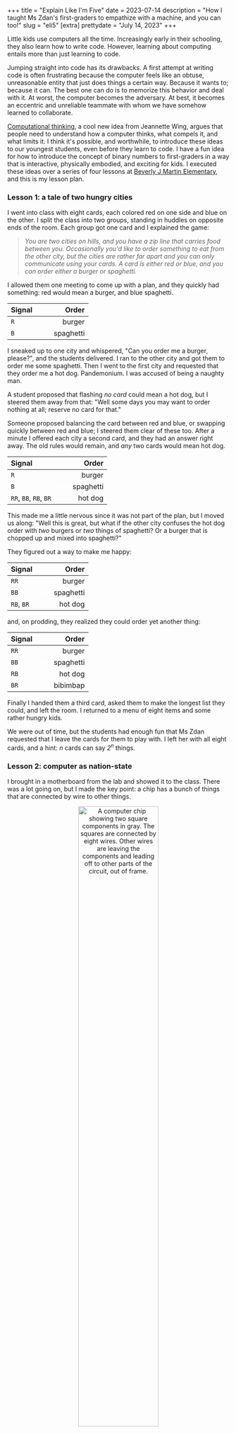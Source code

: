 +++
title = "Explain Like I'm Five"
date = 2023-07-14
description = "How I taught Ms Zdan's first-graders to empathize with a machine, and you can too!"
slug = "eli5"
[extra]
prettydate = "July 14, 2023"
+++

Little kids use computers all the time.
Increasingly early in their schooling, they also learn how to write code.
However, learning about computing entails more than just learning to code.

Jumping straight into code has its drawbacks.
A first attempt at writing code is often frustrating because the computer feels like an obtuse, unreasonable entity that just does things a certain way.
Because it wants to; because it can.
The best one can do is to memorize this behavior and deal with it.
At worst, the computer becomes the adversary.
At best, it becomes an eccentric and unreliable teammate with whom we have somehow learned to collaborate.

[Computational thinking](https://www.cs.cmu.edu/~15110-s13/Wing06-ct.pdf), a cool new idea from Jeannette Wing, argues that people need to understand how a computer thinks, what compels it, and what limits it.
I think it's possible, and worthwhile, to introduce these ideas to our youngest students, even before they learn to code.
I have a fun idea for how to introduce the concept of binary numbers to first-graders in a way that is interactive, physically embodied, and exciting for kids.
I executed these ideas over a series of four lessons at [Beverly J Martin Elementary](https://www.ithacacityschools.org/bjm), and this is my lesson plan.



### Lesson 1: a tale of two hungry cities

I went into class with eight cards, each colored red on one
side and blue on the other. I split the class into two groups, standing
in huddles on opposite ends of the room. Each group got one card
and I explained the game:

> _You are two cities on hills, and you have a zip line that carries food
between you. Occasionally you'd like to order something to eat from the
other city, but the cities are rather far apart and you can only
communicate using your cards. A card is either red or blue, and you can
order either a burger or spaghetti._

I allowed them one meeting to come up with a plan, and they quickly had
something: red would mean a burger, and blue spaghetti.

<center>

| Signal | Order |
| :---- | ---: |
| `R` | burger |
| `B` | <span style="color:white">they</span>spaghetti |

</center>

I sneaked up to one city and whispered, "Can you order me a burger,
please?", and the students delivered. I ran to the other city and got
them to order me some spaghetti. Then I went to the
first city and requested that they order me a hot dog.
Pandemonium. I was accused of being a naughty man.

A student proposed that flashing *no card* could mean a hot dog, but I steered
them away from that: "Well some days you may want to order nothing at
all; reserve no card for that."

Someone proposed balancing the card between red and blue, or swapping
quickly between red and blue; I steered them clear of these too. After a
minute I offered each city a second card, and they had an answer right
away. The old rules would remain, and *any* two cards would mean hot
dog.

<center>

| Signal | Order |
| :---- | ---: |
| `R` | burger |
| `B` | <span style="color:white">they</span>spaghetti |
| `RR`, `BB`, `RB`, `BR` | hot dog |

</center>

This made me a little nervous since it was not part of the plan, but I
moved us along: "Well this is great, but what if the other city
confuses the hot dog order with _two_ burgers or _two_ things of spaghetti?
Or a burger that is chopped up and mixed into spaghetti?"

They figured out a way to make me happy:

<center>

| Signal | Order |
| :---- | ---: |
| `RR` | burger |
| `BB` | <span style="color:white">they</span>spaghetti |
| `RB`, `BR` | hot dog |

</center>

and, on prodding, they realized they could order yet another thing:

<center>

| Signal | Order |
| :---- | ---: |
| `RR` | burger |
| `BB` | <span style="color:white">they</span>spaghetti |
| `RB` | hot dog |
| `BR` | bibimbap |

</center>


Finally I handed them a third card, asked them to make the longest list
they could, and left the room. I returned to a menu of eight items and
some rather hungry kids.

We were out of time, but the students had enough fun that Ms Zdan
requested that I leave the cards for them to play with.
I left her with all eight cards, and a hint:
_n_ cards can say _2<sup>n</sup>_ things.


### Lesson 2: computer as nation-state

I brought in a motherboard from the lab and showed it to the class.
There was a lot going on, but I made the key point: a chip has a bunch of things that are connected by wire to other things.

<center>

<img src="https://newscenter.lbl.gov/wp-content/uploads/2021/12/microelectronic-raigvi-shutterstock_1568488030-1200x800-1.jpg"
alt= "A computer chip showing two square components in gray. The squares are connected by eight wires. Other wires are leaving the components and leading off to other parts of the circuit, out of frame." width="60%" title="Image from raigvi/Shutterstock">

</center>

As in the image above, I pointed out two large components that were connected directly using wire (in the image, look for the gray squares, and notice that they are connected directly by four pairs of wire).
These components were like our cities on hills, and the wires like our cards.
Power flowing through a wire? That's a blue card.
No power? That's a red card.
A computer chip has way more than two components, and those components need to talk each other all the time.
All of the confusion that my students faced with the card game was also the computer's confusion,
and all their limitations also applied to the computer.

The kids were especially excited to see that the motherboard had a little fan, and this led to a discussion about how running electricity through a computer chip causes it to heat up.
My students were young enough to have never actually handled incandescent lightbulbs, so that example fell flat on its face.
However, they had almost all used their parents' phones and tablets for hours in a row and knew that those got hot.
I explained that we _could_ use less power to keep the temperature down, but that would make it harder to tell whether a wire was sending power or not.
The kids made a neat connection to the cities-on-hills game: this was like ordering food on a really foggy day, when it was hard for the other city to see the color of the card.

An aside that I did not bring up with the kids:
in the card game, we reserved the _no card_ signal for _no order_.
This is not actually available to a computer, since even the silence of a wire has a semantic meaning.
To get around this, a computer uses a special signal to mean _no signal_.

### Lesson 3: how a computer stores a number

Ms Zdan reported that the students had taken to playing the card game in their free time.
By the time I arrived for the third lesson, they were absolute pros at ordering food by zip line.
They had figured out that they could use four cards to say sixteen things, and had begun to write down their "codes" on little cheatsheets.

I made the point that all of this was only working because everyone had the same cheatsheets:
if I slipped a wonky cheatsheet into the mix, the whole system would break down.
We said, together, the biggest word of the day: _protocol_.
They had arrived at a protocol for ordering food, just as computers have protocols for
their electrical signals.

We went back to two cards and four items, and I explained that the real challenge was not making a long list, but making a long list that was still short enough to later pick out a unique item.
Indeed, they could make a list of _any_ four things and use two cards to pick out the right one.
For instance, they could use two cards to control their teacher around the room:

<center>

| Signal | Order |
| :---- | ---: |
| `RR` | Anshuman walks to the right |
| `BB` | Anshuman walks to the left |
| `RB` | Anshuman walks towards you |
| `BR` | <span style="color:white">they</span>Anshuman walks away from you |

</center>

and of course we spent a good five minutes having me bumble around the room like a robot.

I explained that a computer does the same thing, but with numbers.
We made a list of the kids' favorite numbers, and gave them card-based signals:


<center>

| Signal | Number |
| :---- | ----: |
| `RR` | a thousand! |
| `RB` | <span style="color:white">they</span>a thousand and one! |
| `BR` | a million! |
| `BB` | a quintajillion! |

</center>

Fun fact: little kids love big numbers.

We took a minute to write `0` on every card's red side and `1` on every card's blue side, and then I told them what a computer's favorite eight numbers are: `0`, `1`, `2`, `3`, `4`, `5`, `6`, and `7`.
Rather boring in comparison, yes, but could we signal them? Yes we could:

<center>

| Signal <br> (color) | Signal <br> (binary) <span style="color:white">they</span>| Number <br> (computer) |
| :--- | :--- | --: |
| `RRR`<span style="color:white">theythey</span> | `000` | `0` |
| `RRB` | `001` | `1` |
| `RBR` | `010` | `2` |
| `RBB` | `011` | `3` |
| `BRR` | `100` | `4` |
| `BRB` | `101` | `5` |
| `BBR` | `110` | `6` |
| `BBB` | `111` | `7` |

</center>

We wrote this down on our little protocol cheatsheets and called it a day.


### Lesson 4: counting too far

We started the day with a little arithmetic. How do we add 6 and 3?
My students were early enough in their education that they did this exactly the way I wanted them to:

> _We put up six fingers and say out loud, "one, two, three". As we say each number, we put up an additional finger. Then we stop and think. How many fingers do we have up? Nine!_

I then asked them to add 6 and 5.
They started off strong, but then, at ten, ran out of fingers.
Some of them counted a toe, but most just contented themselves with calling me a naughty man again.
I explained that a computer sometimes has a similar problem: it wants to keep going but it runs out of ways of holding on to information, just like running out of fingers to count or cards to signal with.

I requested a volunteer, and they and I stood in front of the room facing the class.
I told the class that we were both on a number line running across the front of the room.
We were both currently at 0.
My volunteer would count like a person, while I would count like a computer.

<center>

| 0 | 1 | 2 | 3 | 4 | 5 | 6 | 7 | 8 | 9 |
| :--: | :--: | :--: | :--: | :--: | :--: | :--: | :--: | :---: | :---: |
| them | <span style="color:white">they</span> | <span style="color:white">they</span> | <span style="color:white">they</span> | <span style="color:white">they</span> | <span style="color:white">they</span> | <span style="color:white">they</span> | <span style="color:white">they</span> | <span style="color:white">they</span> | <span style="color:white">they</span> |
| me | | | | | | | | | |

</center>

"One more!" I said, and we both hopped over to stand on 1.

<center>

| 0 | 1 | 2 | 3 | 4 | 5 | 6 | 7 | 8 | 9 |
| :--: | :--: | :--: | :--: | :--: | :--: | :--: | :--: | :---: | :---: |
| <span style="color:white">they</span> | them | <span style="color:white">they</span> | <span style="color:white">they</span> | <span style="color:white">they</span> | <span style="color:white">they</span> | <span style="color:white">they</span> | <span style="color:white">they</span> | <span style="color:white">they</span> | <span style="color:white">they</span> |
| | me | | | | | | | | |

</center>

The class took over. One more! One more! We eventually landed at:

<center>

| 0 | 1 | 2 | 3 | 4 | 5 | 6 | 7 | 8 | 9 |
| :--: | :--: | :--: | :--: | :--: | :--: | :--: | :--: | :---: | :---: |
| <span style="color:white">they</span> | <span style="color:white">they</span> | <span style="color:white">they</span> | <span style="color:white">they</span> | <span style="color:white">they</span> | <span style="color:white">they</span> |  <span style="color:white">they</span> | them |<span style="color:white">they</span> | <span style="color:white">they</span> |
| | | | | | | | me | | |

</center>

One more! I ran to the other end of the number line and stood on 0, while my volunteer jumped to eight:

<center>

| 0 | 1 | 2 | 3 | 4 | 5 | 6 | 7 | 8 | 9 |
| :--: | :--: | :--: | :--: | :--: | :--: | :--: | :--: | :---: | :---: |
| <span style="color:white">they</span> | <span style="color:white">they</span> | <span style="color:white">they</span> | <span style="color:white">they</span> | <span style="color:white">they</span> | <span style="color:white">they</span> |  <span style="color:white">they</span> | <span style="color:white">they</span> | them | <span style="color:white">they</span> |
| me | | | | | | | | | |

</center>

There was a little riot. Once we had settled down, I asked them to look at their cheat sheets from the previous time:

<center>

| Signal <br> (color) | Signal <br> (binary) <span style="color:white">they</span>| Number <br> (computer) |
| :--- | :--- | --: |
| `RRR`<span style="color:white">theythey</span> | `000` | `0` |
| `RRB` | `001` | `1` |
| `RBR` | `010` | `2` |
| `RBB` | `011` | `3` |
| `BRR` | `100` | `4` |
| `BRB` | `101` | `5` |
| `BBR` | `110` | `6` |
| `BBB` | `111` | `7` |

</center>

What was a poor computer to do?
I had simply run out of unique signals after 7, and I wanted to do something reasonable, so I had wrapped around to 0.

I explained that a computer does the same thing, and that it is called _overflow_.
By and large, the largest number that a computer can express, plus one, is the smallest number it can express.

So what's the big deal?

Well, let's say we're in a car with our mom.
The speedometer says we're doing seven miles per hour, and, yup, we are.
Then mom hits the gas a hair and the speedometer says we're doing zero.
Actually, we're doing eight.
Hmm, there's a bunch of stuff that we're allowed to do at zero miles an hour:
we're allowed to unbuckle our seatbelts, open the door, step out for ice-cream.
Doing this at eight miles per hour is a bad idea, and we know it.

With this, we wrapped up.
I like to think that my students left with a little more empathy for the computer, and all the little hoops it needs to jump through while it does our bidding.


### Further reading for the precocious student (or teacher)

I designed the lesson plan above with some care, trying to tell no untruths and yet not to overwhelm.
No doubt there will be further questions.
I'll answer some of them here.


#### What about negative numbers?

In the example I just used positive numbers, so I was able to use my three digits to count from 0 to 7.
When we know we'll need negative numbers, we commonly use the same signals to instead mean:

<center>

| Signal <br> (color) | Signal <br> (binary) <span style="color:white">they</span>| Number <br> (computer) |
| :--- | :--- | --: |
| `RRR`<span style="color:white">theythey</span> | `000` | `0` |
| `RRB` | `001` | `1` |
| `RBR` | `010` | `2` |
| `RBB` | `011` | `3` |
| `BRR` | `100` | `-4` |
| `BRB` | `101` | `-3` |
| `BBR` | `110` | `-2` |
| `BBB` | `111` | `-1` |

</center>

As you know, we are at liberty to choose any eight numbers we like.
The choice I've shown above may feel rather obscure, but it is actually a very clever way of representing negative numbers.
Read more about that [here](https://en.wikipedia.org/wiki/Two%27s_complement)!

#### I'm pretty sure my computer can count way past seven. What's up with that?

In the example, a computer has three digits and each digit can be either 0 or 1, and so it can say 2<sup>3</sup> = 8 things.
A modern computer actually has 64 digits, and so it can say 2<sup>64</sup> things.
That's 1.84 x 10<sup>19</sup>, more than there are grains of sand on Earth.


#### Is this overflow business real? What do we do about it?

Oh it's real.
Consider the following code, written in a language called OCaml.
My questions start with `#` and end with `;;`.  The computer's answers start with `- : int =`.

```
# max_int;;
- : int = 4611686018427387903
# 4611686018427387903 + 1;;
- : int = -4611686018427387904
# min_int;;
- : int = -4611686018427387904
```

First I asked OCaml to please tell me the biggest number it can handle.
Then I added one to it.
The answer was a rather _small_ number; note that we've gone deeply negative.
In fact, it was the smallest number OCaml can handle.

A famous case of overflow in the wild is the Ariane 5 rocket.
The Ariane 5 was a faster, more powerful version of the Ariane 4, but it ran much of the same software.
During its maiden flight in 1996, the suffered an overflow error that caused it to think it was hurtling towards the earth, not away from it.
This caused the rocket to self-destruct.
[Here](https://youtu.be/N6PWATvLQCY?feature=shared) is a video of the event.




We have clever ways of checking for overflow, but here's the thing:
arithmetic accompanied by a special check for overflow is meaningfully more expensive than plain arithmetic.
We want to run these special checks judiciously.
As an analogy, consider a person who gives their car a 75-minute inspection every morning before driving ten minutes to work.
They'll be safe, but they'll also be late.
Checking the car before each big family road trip is probably enough.

Yet another instance where the computer must tread a tightrope!

Sometimes, after analyzing a piece of code carefully, we're pretty sure that overflow _cannot possibly_ occur in that code, so we allow ourselves to skip such checks.
However, this analysis is tricky and we had better make sure we get them right.
In 2021 I helped show that Dijkstra's algorithm, a classic algorithm that has been taught and used for over 60 years, can overflow in a way that was not previously known.
I'll let you read all about that [here](https://link.springer.com/chapter/10.1007/978-3-030-81688-9_37).



### Acknowledgments

An enormous thank you to Ms Zdan, her teaching aide Ms Jenn, and her delightful students.
My time at Beverly J Martin Elementary School was facilitated by Cornell
University's [<span style="font-variant: small-caps">grasshopr</span>](https://sites.google.com/view/grasshopratcornell/home) program, a volunteer organization
that pairs graduate students with K-12 teachers so we can share our
research with curious students. This is hard, important, rewarding work,
and you are superstars for making it happen every year.
